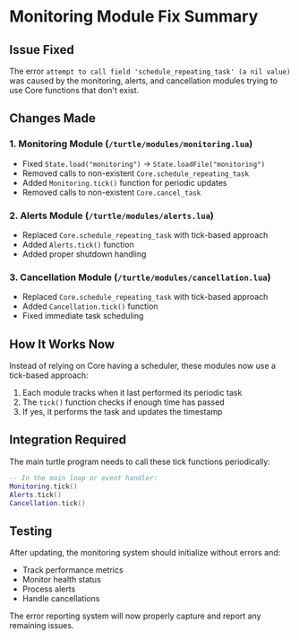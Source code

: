# Monitoring Module Fix Summary

## Issue Fixed
The error `attempt to call field 'schedule_repeating_task' (a nil value)` was caused by the monitoring, alerts, and cancellation modules trying to use Core functions that don't exist.

## Changes Made

### 1. Monitoring Module (`/turtle/modules/monitoring.lua`)
- Fixed `State.load("monitoring")` → `State.loadFile("monitoring")`
- Removed calls to non-existent `Core.schedule_repeating_task`
- Added `Monitoring.tick()` function for periodic updates
- Removed calls to non-existent `Core.cancel_task`

### 2. Alerts Module (`/turtle/modules/alerts.lua`)
- Replaced `Core.schedule_repeating_task` with tick-based approach
- Added `Alerts.tick()` function
- Added proper shutdown handling

### 3. Cancellation Module (`/turtle/modules/cancellation.lua`)
- Replaced `Core.schedule_repeating_task` with tick-based approach
- Added `Cancellation.tick()` function
- Fixed immediate task scheduling

## How It Works Now

Instead of relying on Core having a scheduler, these modules now use a tick-based approach:

1. Each module tracks when it last performed its periodic task
2. The `tick()` function checks if enough time has passed
3. If yes, it performs the task and updates the timestamp

## Integration Required

The main turtle program needs to call these tick functions periodically:
```lua
-- In the main loop or event handler:
Monitoring.tick()
Alerts.tick()
Cancellation.tick()
```

## Testing

After updating, the monitoring system should initialize without errors and:
- Track performance metrics
- Monitor health status
- Process alerts
- Handle cancellations

The error reporting system will now properly capture and report any remaining issues.